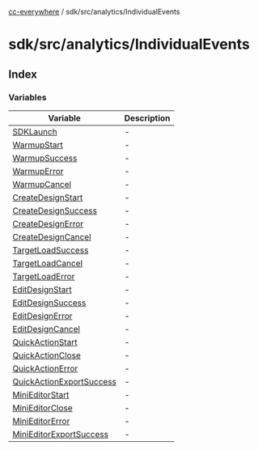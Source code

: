 [cc-everywhere](../../../../index.md) / sdk/src/analytics/IndividualEvents

# sdk/src/analytics/IndividualEvents

## Index

### Variables

| Variable | Description |
| ------ | ------ |
| [SDKLaunch](variables/SDKLaunch.md) | - |
| [WarmupStart](variables/WarmupStart.md) | - |
| [WarmupSuccess](variables/WarmupSuccess.md) | - |
| [WarmupError](variables/WarmupError.md) | - |
| [WarmupCancel](variables/WarmupCancel.md) | - |
| [CreateDesignStart](variables/CreateDesignStart.md) | - |
| [CreateDesignSuccess](variables/CreateDesignSuccess.md) | - |
| [CreateDesignError](variables/CreateDesignError.md) | - |
| [CreateDesignCancel](variables/CreateDesignCancel.md) | - |
| [TargetLoadSuccess](variables/TargetLoadSuccess.md) | - |
| [TargetLoadCancel](variables/TargetLoadCancel.md) | - |
| [TargetLoadError](variables/TargetLoadError.md) | - |
| [EditDesignStart](variables/EditDesignStart.md) | - |
| [EditDesignSuccess](variables/EditDesignSuccess.md) | - |
| [EditDesignError](variables/EditDesignError.md) | - |
| [EditDesignCancel](variables/EditDesignCancel.md) | - |
| [QuickActionStart](variables/QuickActionStart.md) | - |
| [QuickActionClose](variables/QuickActionClose.md) | - |
| [QuickActionError](variables/QuickActionError.md) | - |
| [QuickActionExportSuccess](variables/QuickActionExportSuccess.md) | - |
| [MiniEditorStart](variables/MiniEditorStart.md) | - |
| [MiniEditorClose](variables/MiniEditorClose.md) | - |
| [MiniEditorError](variables/MiniEditorError.md) | - |
| [MiniEditorExportSuccess](variables/MiniEditorExportSuccess.md) | - |
